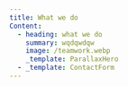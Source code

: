 ```yaml
---
title: What we do
Content:
  - heading: what we do
    summary: wqdqwdqw
    image: /teamwork.webp
    _template: ParallaxHero
  - _template: ContactForm
---
```


